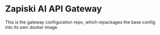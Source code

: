 # Zapiski AI API Gateway

This is the gateway configuration repo, which repackages the base config into its own docker image.
